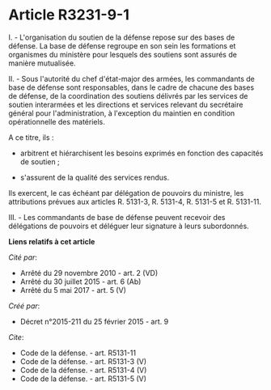 # Article R3231-9-1

I. - L'organisation du soutien de la défense repose sur des bases de défense. La base de défense regroupe en son sein les
formations et organismes du ministère pour lesquels des soutiens sont assurés de manière mutualisée. 

II. - Sous l'autorité du chef d'état-major des armées, les commandants de base de défense sont responsables, dans le cadre de
chacune des bases de défense, de la coordination des soutiens délivrés par les services de soutien interarmées et les
directions et services relevant du secrétaire général pour l'administration, à l'exception du maintien en condition
opérationnelle des matériels. 

A ce titre, ils :

- arbitrent et hiérarchisent les besoins exprimés en fonction des capacités de soutien ;

- s'assurent de la qualité des services rendus. 

Ils exercent, le cas échéant par délégation de pouvoirs du ministre, les attributions prévues aux articles R. 5131-3, R.
5131-4, R. 5131-5 et R. 5131-11. 

III. - Les commandants de base de défense peuvent recevoir des délégations de pouvoirs et déléguer leur signature à leurs
subordonnés.

**Liens relatifs à cet article**

_Cité par_:

  - Arrêté du 29 novembre 2010 - art. 2 (VD)
  - Arrêté du 30 juillet 2015 - art. 6 (Ab)
  - Arrêté du 5 mai 2017 - art. 5 (V)

_Créé par_:

  - Décret n°2015-211 du 25 février 2015 - art. 9

_Cite_:

  - Code de la défense. - art. R5131-11
  - Code de la défense. - art. R5131-3 (V)
  - Code de la défense. - art. R5131-4 (V)
  - Code de la défense. - art. R5131-5 (V)
